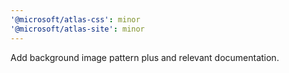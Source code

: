 ```yaml
---
'@microsoft/atlas-css': minor
'@microsoft/atlas-site': minor
---
```


Add background image pattern plus and relevant documentation.
